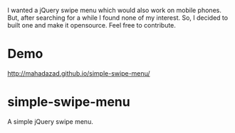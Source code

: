I wanted a jQuery swipe menu which would also work on mobile phones. But, after searching for a while I found none of my interest. So, I decided to built one and make it opensource. Feel free to contribute.

Demo
=====
http://mahadazad.github.io/simple-swipe-menu/

simple-swipe-menu
=================

A simple jQuery swipe menu.
